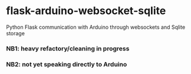 flask-arduino-websocket-sqlite
==============================

Python Flask communication with Arduino through websockets and Sqlite storage

### NB1: heavy refactory/cleaning in progress
### NB2: not yet speaking directly to Arduino